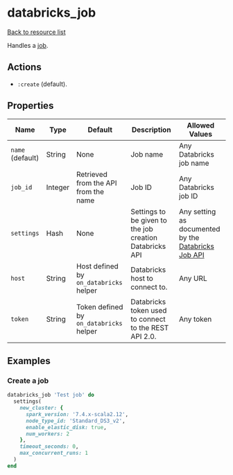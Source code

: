 # databricks_job

[Back to resource list](../README.md#resources)

Handles a [job](https://docs.databricks.com/jobs.html).

## Actions

- `:create` (default).

## Properties

| Name | Type | Default | Description | Allowed Values |
| --- | --- | --- | --- | --- |
| `name` (default) | String | None | Job name | Any Databricks job name |
| `job_id` | Integer | Retrieved from the API from the name | Job ID | Any Databricks job ID |
| `settings` | Hash | None | Settings to be given to the job creation Databricks API | Any setting as documented by the [Databricks Job API](https://docs.databricks.com/dev-tools/api/latest/jobs.html#create) |
| `host` | String | Host defined by `on_databricks` helper | Databricks host to connect to. | Any URL |
| `token` | String | Token defined by `on_databricks` helper | Databricks token used to connect to the REST API 2.0. | Any token |

## Examples

### Create a job

```ruby
databricks_job 'Test job' do
  settings(
    new_cluster: {
      spark_version: '7.4.x-scala2.12',
      node_type_id: 'Standard_DS3_v2',
      enable_elastic_disk: true,
      num_workers: 2
    },
    timeout_seconds: 0,
    max_concurrent_runs: 1
  )
end
```
